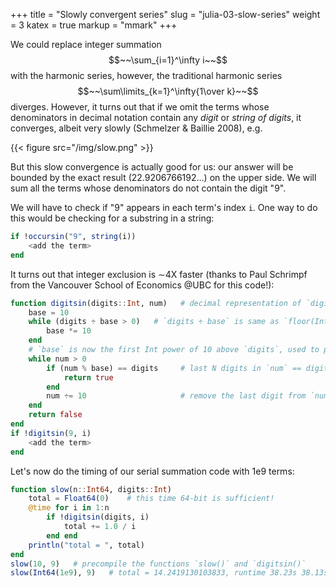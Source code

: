 +++
title = "Slowly convergent series"
slug = "julia-03-slow-series"
weight = 3
katex = true
markup = "mmark"
+++

We could replace integer summation $$~~\sum_{i=1}^\infty i~~$$ with the harmonic series, however, the traditional
harmonic series $$~~\sum\limits_{k=1}^\infty{1\over k}~~$$ diverges. However, it turns out that if we omit the terms
whose denominators in decimal notation contain any *digit* or *string of digits*, it converges, albeit very slowly
(Schmelzer & Baillie 2008), e.g.

{{< figure src="/img/slow.png" >}}

But this slow convergence is actually good for us: our answer will be bounded by the exact result (22.9206766192...) on
the upper side. We will sum all the terms whose denominators do not contain the digit "9".

We will have to check if "9" appears in each term's index `i`. One way to do this would be checking for a substring in a
string:

```julia
if !occursin("9", string(i))
    <add the term>
end
```

It turns out that integer exclusion is ∼4X faster (thanks to Paul Schrimpf from the Vancouver School of Economics @UBC
for this code!):

```julia
function digitsin(digits::Int, num)   # decimal representation of `digits` has N digits
    base = 10
    while (digits ÷ base > 0)   # `digits ÷ base` is same as `floor(Int, digits/base)`
        base *= 10
    end
    # `base` is now the first Int power of 10 above `digits`, used to pick last N digits from `num`
    while num > 0
        if (num % base) == digits     # last N digits in `num` == digits
            return true
        end
        num ÷= 10                     # remove the last digit from `num`
    end
    return false
end
if !digitsin(9, i)
    <add the term>
end
```

Let's now do the timing of our serial summation code with 1e9 terms:

```julia
function slow(n::Int64, digits::Int)
    total = Float64(0)    # this time 64-bit is sufficient!
    @time for i in 1:n
        if !digitsin(digits, i)
            total += 1.0 / i
        end end
    println("total = ", total)
end
slow(10, 9)   # precompile the functions `slow()` and `digitsin()`
slow(Int64(1e9), 9)   # total = 14.2419130103833, runtime 38.23s 38.13s 38.18s
```
